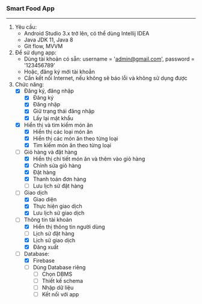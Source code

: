 ### Smart Food App
***
1. Yêu cầu:
    * Android Studio 3.x trở lên, có thể dùng Intellij IDEA
    * Java JDK 11, Java 8
    * Git flow, MVVM
2. Để sử dụng app:
    * Dùng tài khoản có sẵn: username = 'admin@gmail.com', password = '123456789'
    * Hoặc, đăng ký mới tài khoẳn
    * Cần kết nối Internet, nếu không sẽ báo lỗi và không sử dụng được
3.  Chức năng:
    * [x] Đăng ký, đăng nhập
        * [x] Đăng ký
        * [x] Đăng nhập
        * [x] Giữ trạng thái đăng nhập
        * [x] Lấy lại mật khẩu
    * [x] Hiển thị và tìm kiếm món ăn
        * [x] Hiển thị các loại món ăn
        * [x] Hiển thị các món ăn theo từng loại
        * [x] Tìm kiếm món ăn theo từng loại
    * [ ] Giỏ hàng và đặt hàng
        * [x] Hiển thị chi tiết món ăn và thêm vào giỏ hàng
        * [x] Chỉnh sửa giỏ hàng
        * [x] Đặt hàng
        * [x] Thanh toán đơn hàng
        * [ ] Lưu lịch sử đặt hàng
    * [ ] Giao dịch
        * [x] Giao diện
        * [x] Thực hiện giao dịch
        * [x] Lưu lịch sử giao dịch
    * [ ] Thông tin tài khoản
        * [x] Hiển thị thông tin người dùng
        * [ ] Lịch sử đặt hàng
        * [x] Lịch sử giao dịch
        * [x] Đăng xuất
    * [ ] Database:
        * [x] Firebase
        * [ ] Dùng Database riêng
            * [ ] Chọn DBMS
            * [ ] Thiết kế schema
            * [ ] Nhập dữ liệu
            * [ ] Kết nối với app